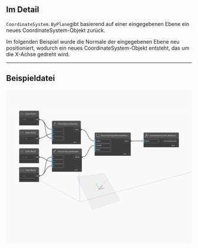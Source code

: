 ## Im Detail
`CoordinateSystem.ByPlane`gibt basierend auf einer eingegebenen Ebene ein neues CoordinateSystem-Objekt zurück.

Im folgenden Beispiel wurde die Normale der eingegebenen Ebene neu positioniert, wodurch ein neues CoordinateSystem-Objekt entsteht, das um die X-Achse gedreht wird.

___
## Beispieldatei

![ByPlane](./Autodesk.DesignScript.Geometry.CoordinateSystem.ByPlane_img.jpg)

